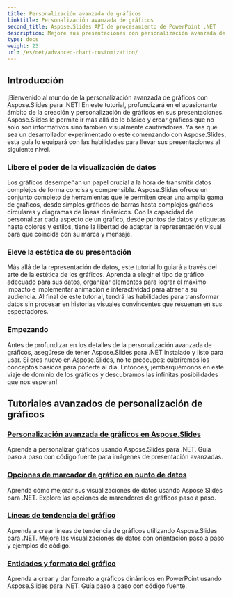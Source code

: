 ```yaml
---
title: Personalización avanzada de gráficos
linktitle: Personalización avanzada de gráficos
second_title: Aspose.Slides API de procesamiento de PowerPoint .NET
description: Mejore sus presentaciones con personalización avanzada de gráficos usando Aspose.Slides para .NET. Aprenda a crear gráficos visualmente impresionantes y adaptarlos a sus necesidades exactas.
type: docs
weight: 23
url: /es/net/advanced-chart-customization/
---
```


## Introducción

¡Bienvenido al mundo de la personalización avanzada de gráficos con Aspose.Slides para .NET! En este tutorial, profundizará en el apasionante ámbito de la creación y personalización de gráficos en sus presentaciones. Aspose.Slides le permite ir más allá de lo básico y crear gráficos que no solo son informativos sino también visualmente cautivadores. Ya sea que sea un desarrollador experimentado o esté comenzando con Aspose.Slides, esta guía lo equipará con las habilidades para llevar sus presentaciones al siguiente nivel.

### Libere el poder de la visualización de datos

Los gráficos desempeñan un papel crucial a la hora de transmitir datos complejos de forma concisa y comprensible. Aspose.Slides ofrece un conjunto completo de herramientas que le permiten crear una amplia gama de gráficos, desde simples gráficos de barras hasta complejos gráficos circulares y diagramas de líneas dinámicos. Con la capacidad de personalizar cada aspecto de un gráfico, desde puntos de datos y etiquetas hasta colores y estilos, tiene la libertad de adaptar la representación visual para que coincida con su marca y mensaje.

### Eleve la estética de su presentación

Más allá de la representación de datos, este tutorial lo guiará a través del arte de la estética de los gráficos. Aprenda a elegir el tipo de gráfico adecuado para sus datos, organizar elementos para lograr el máximo impacto e implementar animación e interactividad para atraer a su audiencia. Al final de este tutorial, tendrá las habilidades para transformar datos sin procesar en historias visuales convincentes que resuenan en sus espectadores.

### Empezando

Antes de profundizar en los detalles de la personalización avanzada de gráficos, asegúrese de tener Aspose.Slides para .NET instalado y listo para usar. Si eres nuevo en Aspose.Slides, no te preocupes: cubriremos los conceptos básicos para ponerte al día. Entonces, ¡embarquémonos en este viaje de dominio de los gráficos y descubramos las infinitas posibilidades que nos esperan!

## Tutoriales avanzados de personalización de gráficos
### [Personalización avanzada de gráficos en Aspose.Slides](./advanced-chart-customization/)
Aprenda a personalizar gráficos usando Aspose.Slides para .NET. Guía paso a paso con código fuente para imágenes de presentación avanzadas.
### [Opciones de marcador de gráfico en punto de datos](./chart-marker-options-on-data-point/)
Aprenda cómo mejorar sus visualizaciones de datos usando Aspose.Slides para .NET. Explore las opciones de marcadores de gráficos paso a paso.
### [Líneas de tendencia del gráfico](./chart-trend-lines/)
Aprenda a crear líneas de tendencia de gráficos utilizando Aspose.Slides para .NET. Mejore las visualizaciones de datos con orientación paso a paso y ejemplos de código.
### [Entidades y formato del gráfico](./chart-entities/)
Aprenda a crear y dar formato a gráficos dinámicos en PowerPoint usando Aspose.Slides para .NET. Guía paso a paso con código fuente.